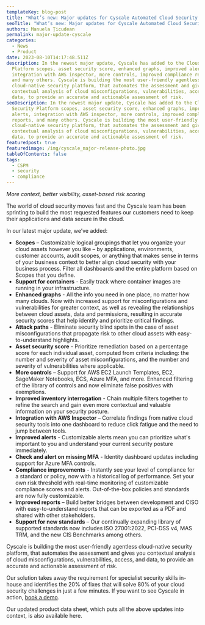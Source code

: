 ```yaml
---
templateKey: blog-post
title: "What’s new: Major updates for Cyscale Automated Cloud Security Platform"
seoTitle: "What’s new: Major updates for Cyscale Automated Cloud Security Platform"
authors: Manuela Țicudean
permalink: major-update-cyscale
categories:
  - News
  - Product
date: 2023-08-10T14:17:48.511Z
description: In the newest major update, Cyscale has added to the Cloud Security
  Platform scopes, asset security score, enhanced graphs, improved alerts,
  integration with AWS inspector, more controls, improved compliance reports,
  and many others. Cyscale is building the most user-friendly agentless
  cloud-native security platform, that automates the assessment and gives you
  contextual analysis of cloud misconfigurations, vulnerabilities, access, and
  data, to provide an accurate and actionable assessment of risk.
seoDescription: In the newest major update, Cyscale has added to the Cloud
  Security Platform scopes, asset security score, enhanced graphs, improved
  alerts, integration with AWS inspector, more controls, improved compliance
  reports, and many others. Cyscale is building the most user-friendly agentless
  cloud-native security platform, that automates the assessment and gives you
  contextual analysis of cloud misconfigurations, vulnerabilities, access, and
  data, to provide an accurate and actionable assessment of risk.
featuredpost: true
featuredimage: /img/cyscale_major-release-photo.jpg
tableOfContents: false
tags:
  - CSPM
  - security
  - compliance
---
```

*More context, better visibility, asset-based risk scoring*

The world of cloud security moves fast and the Cyscale team has been sprinting to build the most requested features our customers need to keep their applications and data secure in the cloud.

In our latest major update, we’ve added:

* **Scopes** – Customizable logical groupings that let you organize your cloud assets however you like – by applications, environments, customer accounts, audit scopes, or anything that makes sense in terms of your business context to better align cloud security with your business process. Filter all dashboards and the entire platform based on Scopes that you define.
* **Support for containers** - Easily track where container images are running in your infrastructure.
* **Enhanced graphs** - All the info you need in one place, no matter how many clouds. Now with increased support for misconfigurations and vulnerabilities for greater context, as well as revealing the relationships between cloud assets, data and permissions, resulting in accurate security scores that help identify and prioritize critical findings. 
* **Attack paths** - Eliminate security blind spots in the case of asset misconfigurations that propagate risk to other cloud assets with easy-to-understand highlights.
* **Asset security score** - Prioritize remediation based on a percentage score for each individual asset, computed from criteria including: the number and severity of asset misconfigurations, and the number and severity of vulnerabilities where applicable.
* **More controls** – Support for AWS EC2 Launch Templates, EC2, SageMaker Notebooks, ECS, Azure MFA, and more. Enhanced filtering of the library of controls and now eliminate false positives with exemptions.
* **Improved inventory interrogation** - Chain multiple filters together to refine the search and gain even more contextual and valuable information on your security posture.
* **Integration with AWS Inspector** – Correlate findings from native cloud security tools into one dashboard to reduce click fatigue and the need to jump between tools.
* **Improved alerts** - Customizable alerts mean you can prioritize what's important to you and understand your current security posture immediately.
* **Check and alert on missing MFA** - Identity dashboard updates including support for Azure MFA controls.
* **Compliance improvements** - Instantly see your level of compliance for a standard or policy, now with a historical log of performance. Set your own risk threshold with real-time monitoring of customizable compliance scores and alerts. Out-of-the-box policies and standards are now fully customizable.
* **Improved reports** – Build better bridges between development and CISO with easy-to-understand reports that can be exported as a PDF and shared with other stakeholders.
* **Support for new standards** – Our continually expanding library of supported standards now includes ISO 27001:2022, PCI-DSS v4, MAS TRM, and the new CIS Benchmarks among others.

Cyscale is building the most user-friendly agentless cloud-native security platform, that automates the assessment and gives you contextual analysis of cloud misconfigurations, vulnerabilities, access, and data, to provide an accurate and actionable assessment of risk.

Our solution takes away the requirement for specialist security skills in-house and identifies the 20% of fixes that will solve 80% of your cloud security challenges in just a few minutes. If you want to see Cyscale in action, [book a demo](https://cyscale.com/request-demo).

Our updated product data sheet, which puts all the above updates into context, is also available here.